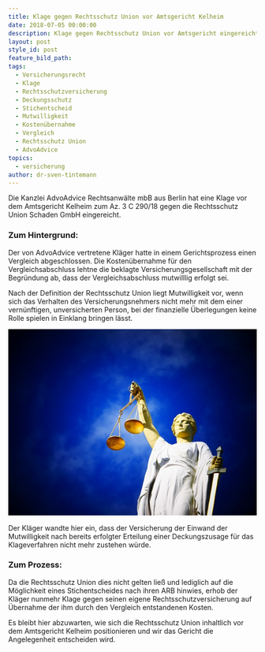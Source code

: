 ```yaml
---
title: Klage gegen Rechtsschutz Union vor Amtsgericht Kelheim
date: 2018-07-05 00:00:00
description: Klage gegen Rechtsschutz Union vor Amtsgericht eingereicht
layout: post
style_id: post
feature_bild_path:
tags:
  - Versicherungsrecht
  - Klage
  - Rechtsschutzversicherung
  - Deckungsschutz
  - Stichentscheid
  - Mutwilligkeit
  - Kostenübernahme
  - Vergleich
  - Rechtsschutz Union
  - AdvoAdvice
topics:
  - versicherung
author: dr-sven-tintemann
---
```


Die Kanzlei AdvoAdvice Rechtsanwälte mbB aus Berlin hat eine Klage vor dem Amtsgericht Kelheim zum Az. 3 C 290/18 gegen die Rechtsschutz Union Schaden GmbH eingereicht.

### Zum Hintergrund:

Der von AdvoAdvice vertretene Kläger hatte in einem Gerichtsprozess einen Vergleich abgeschlossen. Die Kostenübernahme für den Vergleichsabschluss lehtne die beklagte Versicherungsgesellschaft mit der Begründung ab, dass der Vergleichsabschluss mutwilllig erfolgt sei.

Nach der Definition der Rechtsschutz Union liegt Mutwilligkeit vor, wenn sich das Verhalten des Versicherungsnehmers nicht mehr mit dem einer vernünftigen, unversicherten Person, bei der finanzielle Überlegungen keine Rolle spielen in Einklang bringen lässt.

![](/uploads/justice-2071539-640-1.jpg)

Der Kläger wandte hier ein, dass der Versicherung der Einwand der Mutwilligkeit nach bereits erfolgter Erteilung einer Deckungszusage für das Klageverfahren nicht mehr zustehen würde.

### Zum Prozess:

Da die Rechtsschutz Union dies nicht gelten ließ und lediglich auf die Möglichkeit eines Stichentscheides nach ihren ARB hinwies, erhob der Kläger nunmehr Klage gegen seinen eigene Rechtsschutzversicherung auf Übernahme der ihm durch den Vergleich entstandenen Kosten.

Es bleibt hier abzuwarten, wie sich die Rechtsschutz Union inhaltlich vor dem Amtsgericht Kelheim positionieren und wir das Gericht die Angelegenheit entscheiden wird.